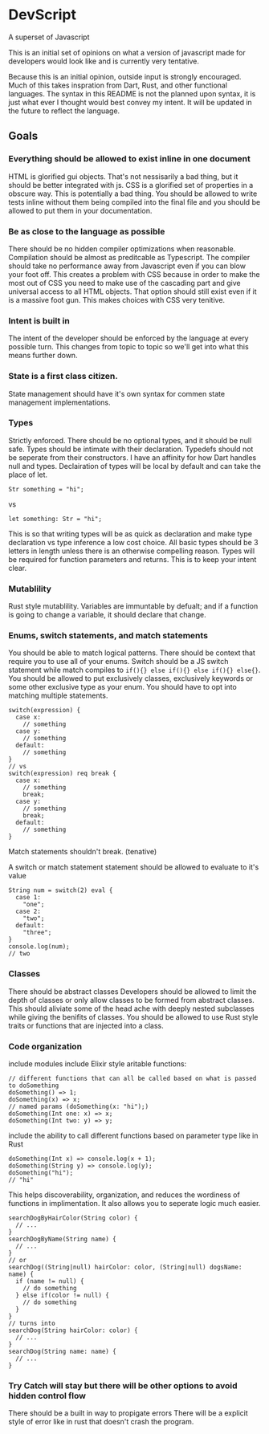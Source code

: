 # DevScript
A superset of Javascript

This is an initial set of opinions on what a version of javascript made for developers would look like and is currently very tentative.

Because this is an initial opinion, outside input is strongly encouraged.
Much of this takes inspration from Dart, Rust, and other functional languages.
The syntax in this README is not the planned upon syntax, it is just what ever I thought would best convey my intent. It will be updated in the future to reflect the language.

## Goals
### Everything should be allowed to exist inline in one document

HTML is glorified gui objects. That's not nessisarily a bad thing, but it should be better integrated with js.
CSS is a glorified set of properties in a obscure way. This is potentially a bad thing.
You should be allowed to write tests inline without them being compiled into the final file and you should be allowed to put them in your documentation.

### Be as close to the language as possible

There should be no hidden compiler optimizations when reasonable. Compilation should be almost as preditcable as Typescript.
The compiler should take no performance away from Javascript even if you can blow your foot off.
This creates a problem with CSS because in order to make the most out of CSS you need to make use of the cascading part and give universal access to all HTML objects. That option should still exist even if it is a massive foot gun. This makes choices with CSS very tenitive.

### Intent is built in

The intent of the developer should be enforced by the language at every possible turn. This changes from topic to topic so we'll get into what this means further down.

### State is a first class citizen.

State management should have it's own syntax for commen state management implementations.

### Types

Strictly enforced. There should be no optional types, and it should be null safe.
Types should be intimate with their declaration. Typedefs should not be seperate from their constructors.
I have an affinity for how Dart handles null and types.
Declairation of types will be local by default and can take the place of let.
```
Str something = "hi";
```
vs
```
let something: Str = "hi";
```
This is so that writing types will be as quick as declaration and make type declaration vs type inference a low cost choice.
All basic types should be 3 letters in length unless there is an otherwise compelling reason.
Types will be required for function parameters and returns. This is to keep your intent clear.

### Mutablility

Rust style mutablility.
Variables are immuntable by defualt; and if a function is going to change a variable, it should declare that change.

### Enums, switch statements, and match statements

You should be able to match logical patterns.
There should be context that require you to use all of your enums.
Switch should be a JS switch statement while match compiles to `if(){} else if(){} else if(){} else{}`.
You should be allowed to put exclusively classes, exclusively keywords or some other exclusive type as your enum.
You should have to opt into matching multiple statements.
```
switch(expression) {
  case x:
    // something
  case y:
    // something
  default:
    // something
}
// vs
switch(expression) req break {
  case x:
    // something
    break;
  case y:
    // something
    break;
  default:
    // something
}
```
Match statements shouldn't break. (tenative)

A switch or match statement statement should be allowed to evaluate to it's value
```
String num = switch(2) eval {
  case 1:
    "one";
  case 2:
    "two";
  default:
    "three";
}
console.log(num);
// two
```

### Classes

There should be abstract classes
Developers should be allowed to limit the depth of classes or only allow classes to be formed from abstract classes. This should aliviate some of the head ache with deeply nested subclasses while giving the benifits of classes.
You should be allowed to use Rust style traits or functions that are injected into a class.

### Code organization

include modules
include Elixir style aritable functions:
```
// different functions that can all be called based on what is passed to doSomething
doSomething() => 1;
doSomething(x) => x;
// named params (doSomething(x: "hi");)
doSomething(Int one: x) => x;
doSomething(Int two: y) => y;
```
include the ability to call different functions based on parameter type like in Rust
```
doSomething(Int x) => console.log(x + 1);
doSomething(String y) => console.log(y);
doSomething("hi");
// "hi"
```
This helps discoverability, organization, and reduces the wordiness of functions in implimentation. It also allows you to seperate logic much easier.
```
searchDogByHairColor(String color) {
  // ...
}
searchDogByName(String name) {
  // ...
}
// or
searchDog((String|null) hairColor: color, (String|null) dogsName: name) {
  if (name != null) {
    // do something
  } else if(color != null) {
    // do something
  }
}
// turns into
searchDog(String hairColor: color) {
  // ...
}
searchDog(String name: name) {
  // ...
}
```

### Try Catch will stay but there will be other options to avoid hidden control flow
There should be a built in way to propigate errors
There will be a explicit style of error like in rust that doesn't crash the program.
